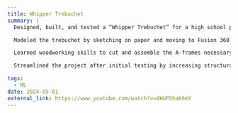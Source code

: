 ```yaml
---
title: Whipper Trebuchet
summary: |
  Designed, built, and tested a “Whipper Trebuchet” for a high school physics project with the goal of launching a tennis ball as far as possible.

  Modeled the trebuchet by sketching on paper and moving to Fusion 360 to complete a 3D model to present in class.

  Learned woodworking skills to cut and assemble the A-frames necessary to hold the arm.

  Streamlined the project after initial testing by increasing structural strength and researching better projectiles to increase the throw distance by 70%.

tags:
  - ML
date: 2024-05-01
external_link: https://www.youtube.com/watch?v=0HUPXhaK6mY
---
```

